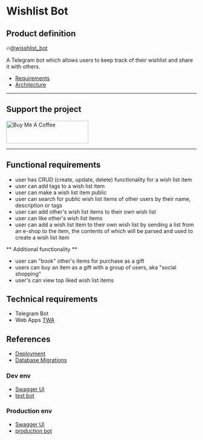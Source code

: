 # Wishlist Bot

## Product definition

🔥[@wisshlist_bot](https://t.me/wisshlist_bot)

A Telegram bot which allows users to keep track of their wishlist and share it with others.

- [Requirements](docs/requirements.md)
- [Architecture](docs/architecture.md)

---

## Support the project

<a href="https://www.buymeacoffee.com/zjor" target="_blank">
<img src="https://cdn.buymeacoffee.com/buttons/v2/default-violet.png" alt="Buy Me A Coffee" style="height: 60px !important;width: 217px !important;" >
</a>

---

## Functional requirements

- user has CRUD (create, update, delete) functionality for a wish list item
- user can add tags to a wish list item
- user can make a wish list item public
- user can search for public wish list items of other users by their name, description or tags
- user can add other's wish list items to their own wish list
- user can like other's wish list items
- user can add a wish list item to their own wish list by sending a list from an e-shop to the item, the contents of
  which will be parsed and used to create a wish list item

** Additional functionality **

- user can "book" other's items for purchase as a gift
- users can buy an item as a gift with a group of users, aka "social shopping"
- user's can view top liked wish list items

## Technical requirements

- Telegram Bot
- Web Apps [TWA](https://core.telegram.org/bots/webapps)

## References

- [Deployment](ops/README.md)
- [Database Migrations](docs/db-migrations.md)

### Dev env
- [Swagger UI](http://localhost:8080/swagger-ui/index.html)
- [test bot](https://t.me/ruofeqnw_bot)

### Production env
- [Swagger UI](https://bot.wishlist.projects.royz.cc/swagger-ui/index.html)
- [production bot](https://t.me/wisshlist_bot)
